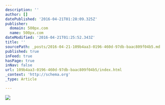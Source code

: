```yaml
---
description: ''
author: []
datePublished: '2016-04-21T01:28:09.325Z'
publisher:
  domain: 500px.com
  name: 500px.com
dateModified: '2016-04-21T01:25:52.343Z'
title: ''
sourcePath: _posts/2016-04-21-109b4aa3-0196-460d-97db-baac809f04b5.md
published: true
inFeed: true
hasPage: true
inNav: false
url: 109b4aa3-0196-460d-97db-baac809f04b5/index.html
_context: 'http://schema.org'
_type: Article

---
```

![](https://drscdn.500px.org/photo/75369849/m%3D900/315958e12feab5c141fe0ab5858f2ace)